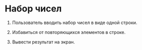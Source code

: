 # Набор чисел

1. Пользователь вводить набор чисел в виде одной строки.

2. Избавиться от повторяющихся элементов в строке.

3. Вывести результат на экран.